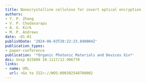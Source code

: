 ```yaml
---
title: Nanocrystalline cellulose for covert optical encryption
authors:
- Y. P. Zhang
- V. P. Chodavarapu
- A. G. Kirk
- M. P. Andrews
date: -01-01
publishDate: '2024-06-03T20:22:23.840004Z'
publication_types:
- paper-conference
publication: '*Organic Photonic Materials and Devices Xiv*'
doi: Unsp 825808 10.1117/12.906770
links:
- name: URL
  url: <Go to ISI>://WOS:000302548700002
---
```


